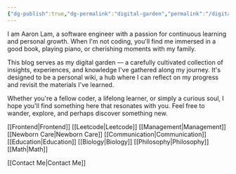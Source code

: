 ```yaml
---
{"dg-publish":true,"dg-permalink":"digital-garden","permalink":"/digital-garden/","tags":["gardenEntry"]}
---
```


I am Aaron Lam, a software engineer with a passion for continuous learning and personal growth. When I'm not coding, you'll find me immersed in a good book, playing piano, or cherishing moments with my family.

This blog serves as my digital garden — a carefully cultivated collection of insights, experiences, and knowledge I've gathered along my journey. It's designed to be a personal wiki, a hub where I can reflect on my progress and revisit the materials I've learned.

Whether you're a fellow coder, a lifelong learner, or simply a curious soul, I hope you'll find something here that resonates with you. Feel free to wander, explore, and perhaps discover something new.

[[Frontend\|Frontend]]
[[Leetcode\|Leetcode]]
[[Management\|Management]]
[[Newborn Care\|Newborn Care]]
[[Communication\|Communication]]
[[Education\|Education]]
[[Biology\|Biology]]
[[Philosophy\|Philosophy]]
[[Math\|Math]]

[[Contact Me\|Contact Me]]